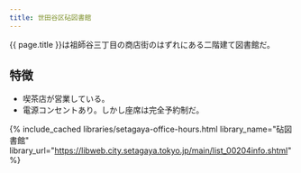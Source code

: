 ```yaml
---
title: 世田谷区砧図書館
---
```


{{ page.title }}は祖師谷三丁目の商店街のはずれにある二階建て図書館だ。

## 特徴

* 喫茶店が営業している。
* 電源コンセントあり。しかし座席は完全予約制だ。

{% include_cached libraries/setagaya-office-hours.html
    library_name="砧図書館"
    library_url="https://libweb.city.setagaya.tokyo.jp/main/list_00204info.shtml" %}
